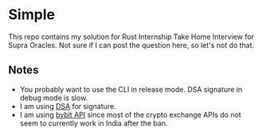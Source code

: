 # Simple

This repo contains my solution for Rust Internship Take Home Interview for Supra Oracles. Not sure if I can post the question here, so let's not do that.

## Notes

- You probably want to use the CLI in release mode. DSA signature in debug mode is slow.
- I am using [DSA](https://github.com/RustCrypto/signatures/tree/master/dsa) for signature.
- I am using [bybit API](https://bybit-exchange.github.io/docs/v5/websocket/public/ticker) since most of the crypto exchange APIs do not seem to currently work in India after the ban.
